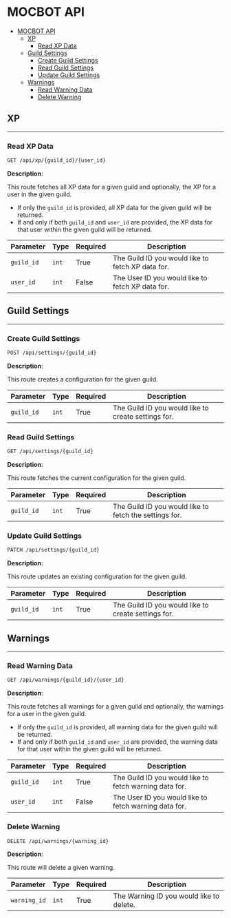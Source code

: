 # MOCBOT API

- [MOCBOT API](#mocbot-api)
  - [XP](#xp)
    - [Read XP Data](#read-xp-data)
  - [Guild Settings](#guild-settings)
    - [Create Guild Settings](#create-guild-settings)
    - [Read Guild Settings](#read-guild-settings)
    - [Update Guild Settings](#update-guild-settings)
  - [Warnings](#warnings)
    - [Read Warning Data](#read-warning-data)
    - [Delete Warning](#delete-warning)


## XP
---

### Read XP Data
```html
GET /api/xp/{guild_id}/{user_id}
```

**Description**:

This route fetches all XP data for a given guild and optionally, the XP for a user in the given guild.

- If only the `guild_id` is provided, all XP data for the given guild will be returned. 
- If and only if both `guild_id` and `user_id` are provided, the XP data for that user within the given guild will be returned.

| Parameter  | Type  | Required | Description                                       |
| ---------- | ----- | -------- | ------------------------------------------------- |
| `guild_id` | `int` | True     | The Guild ID you would like to fetch XP data for. |
| `user_id`  | `int` | False    | The User ID you would like to fetch XP data for.  |


## Guild Settings
---

### Create Guild Settings
```html
POST /api/settings/{guild_id}
```
**Description**:

This route creates a configuration for the given guild.

| Parameter  | Type  | Required | Description                                         |
| ---------- | ----- | -------- | --------------------------------------------------- |
| `guild_id` | `int` | True     | The Guild ID you would like to create settings for. |

### Read Guild Settings
```html
GET /api/settings/{guild_id}
```
**Description**:

This route fetches the current configuration for the given guild.

| Parameter  | Type  | Required | Description                                            |
| ---------- | ----- | -------- | ------------------------------------------------------ |
| `guild_id` | `int` | True     | The Guild ID you would like to fetch the settings for. |

### Update Guild Settings
```html
PATCH /api/settings/{guild_id}
```
**Description**:

This route updates an existing configuration for the given guild.

| Parameter  | Type  | Required | Description                                         |
| ---------- | ----- | -------- | --------------------------------------------------- |
| `guild_id` | `int` | True     | The Guild ID you would like to create settings for. |

## Warnings
---

### Read Warning Data
```html
GET /api/warnings/{guild_id}/{user_id}
```

**Description**:

This route fetches all warnings for a given guild and optionally, the warnings for a user in the given guild.

- If only the `guild_id` is provided, all warning data for the given guild will be returned. 
- If and only if both `guild_id` and `user_id` are provided, the warning data for that user within the given guild will be returned.

| Parameter  | Type  | Required | Description                                            |
| ---------- | ----- | -------- | ------------------------------------------------------ |
| `guild_id` | `int` | True     | The Guild ID you would like to fetch warning data for. |
| `user_id`  | `int` | False    | The User ID you would like to fetch warning data for.  |

### Delete Warning
```html
DELETE /api/warnings/{warning_id}
```

**Description**:

This route will delete a given warning.


| Parameter    | Type  | Required | Description                              |
| ------------ | ----- | -------- | ---------------------------------------- |
| `warning_id` | `int` | True     | The Warning ID you would like to delete. |


